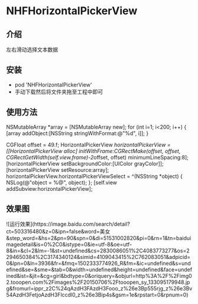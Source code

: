 # NHFHorizontalPickerView
<h2>介绍</h2>
<p>左右滑动选择文本数据</p>
<h2>安装</h2>
<ul>
<li>pod 'NHFHorizontalPickerView'</li>
<li>手动下载然后将文件夹拖至工程中即可</li>
</ul>

<h2>使用方法</h2>
NSMutableArray *array = [NSMutableArray new];
for (int i=1; i<200; i++) {
[array addObject:[NSString stringWithFormat:@"%d", i]];
}

CGFloat offset = 49.f;
HorizontalPickerView *horizontalPickerView = [[HorizontalPickerView alloc] initWithFrame:CGRectMake(offset, offset, CGRectGetWidth(self.view.frame)-2*offset, offset) minimumLineSpacing:8];
[horizontalPickerView setBackgroundColor:[UIColor grayColor]];
[horizontalPickerView setResource:array];
horizontalPickerView.horizontalPickerViewSelect = ^(NSString *object) {
NSLog(@"object = %@", object);
};
[self.view addSubview:horizontalPickerView];

<h2>效果图</h2>
![运行效果](https://image.baidu.com/search/detail?ct=503316480&z=0&ipn=false&word=美女&step_word=&hs=2&pn=90&spn=0&di=51531002820&pi=0&rn=1&tn=baiduimagedetail&is=0%2C0&istype=0&ie=utf-8&oe=utf-8&in=&cl=2&lm=-1&st=undefined&cs=2830086051%2C4083773277&os=2294650384%2C3174340124&simid=4109043415%2C762083051&adpicid=0&lpn=0&ln=3936&fr=&fmq=1502333774926_R&fm=&ic=undefined&s=undefined&se=&sme=&tab=0&width=undefined&height=undefined&face=undefined&ist=&jit=&cg=girl&bdtype=0&oriquery=&objurl=http%3A%2F%2Fimg02.tooopen.com%2Fimages%2F20150706%2Ftooopen_sy_133095179948.jpg&fromurl=ippr_z2C%24qAzdH3FAzdH3Fooo_z%26e3Bp555rjg_z%26e3Bv54AzdH3FetjoAzdH3Flccdl0_z%26e3Bip4s&gsm=1e&rpstart=0&rpnum=0)







